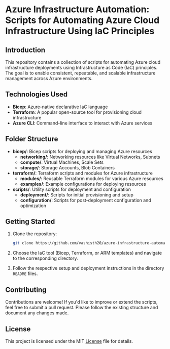 # Azure Infrastructure Automation: Scripts for Automating Azure Cloud Infrastructure Using IaC Principles

## Introduction
This repository contains a collection of scripts for automating Azure cloud infrastructure deployments using Infrastructure as Code (IaC) principles. The goal is to enable consistent, repeatable, and scalable infrastructure management across Azure environments.

## Technologies Used
- **Bicep**: Azure-native declarative IaC language
- **Terraform**: A popular open-source tool for provisioning cloud infrastructure
- **Azure CLI**: Command-line interface to interact with Azure services

## Folder Structure
- **bicep/**: Bicep scripts for deploying and managing Azure resources
  - **networking/**: Networking resources like Virtual Networks, Subnets
  - **compute/**: Virtual Machines, Scale Sets
  - **storage/**: Storage Accounts, Blob Containers
- **terraform/**: Terraform scripts and modules for Azure infrastructure
  - **modules/**: Reusable Terraform modules for various Azure resources
  - **examples/**: Example configurations for deploying resources
- **scripts/**: Utility scripts for deployment and configuration
  - **deployment/**: Scripts for initial provisioning and setup
  - **configuration/**: Scripts for post-deployment configuration and optimization

## Getting Started
1. Clone the repository:
   ```bash
   git clone https://github.com/vashisth20/azure-infrastructure-automation.git
    ```

2. Choose the IaC tool (Bicep, Terraform, or ARM templates) and navigate to the corresponding directory.

3. Follow the respective setup and deployment instructions in the directory `README` files.

## Contributing
Contributions are welcome! If you'd like to improve or extend the scripts, feel free to submit a pull request. Please follow the existing structure and document any changes made.

## License
This project is licensed under the MIT [License](./LICENSE) file for details.